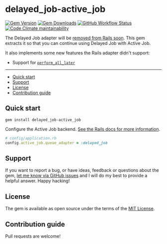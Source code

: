 # delayed_job-active_job

[![Gem Version](https://img.shields.io/gem/v/delayed_job-active_job)](https://rubygems.org/gems/delayed_job-active_job)
[![Gem Downloads](https://img.shields.io/gem/dt/delayed_job-active_job)](https://www.ruby-toolbox.com/projects/delayed_job-active_job)
[![GitHub Workflow Status](https://img.shields.io/github/actions/workflow/status/TandaHQ/delayed_job-active_job/ci.yml)](https://github.com/TandaHQ/delayed_job-active_job/actions/workflows/ci.yml)
[![Code Climate maintainability](https://img.shields.io/codeclimate/maintainability/TandaHQ/delayed_job-active_job)](https://codeclimate.com/github/TandaHQ/delayed_job-active_job)

The Delayed Job adapter will be [removed from Rails soon](https://github.com/rails/rails/commit/d55ec9d5831b05ea5de75c105635c80376c0bf11). This gem extracts it so that you can continue using Delayed Job with Active Job.

It also implements some new features the Rails adapter didn't support:

- Support for [`perform_all_later`](https://github.com/rails/rails/pull/46603)

---

- [Quick start](#quick-start)
- [Support](#support)
- [License](#license)
- [Contribution guide](#contribution-guide)

## Quick start

```
gem install delayed_job-active_job
```

Configure the Active Job backend. [See the Rails docs for more information](https://guides.rubyonrails.org/active_job_basics.html#alternate-queuing-backends).

```ruby
# config/application.rb
config.active_job.queue_adapter = :delayed_job
```

## Support

If you want to report a bug, or have ideas, feedback or questions about the gem, [let me know via GitHub issues](https://github.com/TandaHQ/delayed_job-active_job/issues/new) and I will do my best to provide a helpful answer. Happy hacking!

## License

The gem is available as open source under the terms of the [MIT License](LICENSE.txt).

## Contribution guide

Pull requests are welcome!
